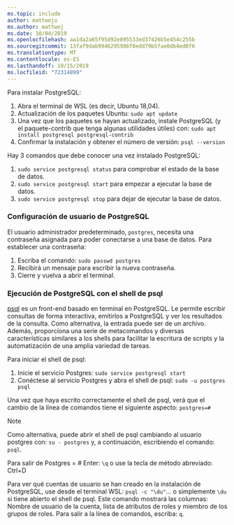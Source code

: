 ```yaml
---
ms.topic: include
author: mattwojo
ms.author: mattwoj
ms.date: 10/04/2019
ms.openlocfilehash: aa1da2a65f95d92e895533ed37426b5e454c255b
ms.sourcegitcommit: 13faf9dab9946295986f8edd79b5fae0db4ed0f6
ms.translationtype: MT
ms.contentlocale: es-ES
ms.lasthandoff: 10/15/2019
ms.locfileid: "72314899"
---
```

Para instalar PostgreSQL:

1. Abra el terminal de WSL (es decir, Ubuntu 18,04).
2. Actualización de los paquetes Ubuntu: `sudo apt update`
3. Una vez que los paquetes se hayan actualizado, instale PostgreSQL (y el paquete-contrib que tenga algunas utilidades útiles) con: `sudo apt install postgresql postgresql-contrib`
4. Confirmar la instalación y obtener el número de versión: `psql --version`

Hay 3 comandos que debe conocer una vez instalado PostgreSQL:

1. `sudo service postgresql status` para comprobar el estado de la base de datos.
2. `sudo service postgresql start` para empezar a ejecutar la base de datos.
3. `sudo service postgresql stop` para dejar de ejecutar la base de datos.

### <a name="postgresql-user-setup"></a>Configuración de usuario de PostgreSQL

El usuario administrador predeterminado, `postgres`, necesita una contraseña asignada para poder conectarse a una base de datos. Para establecer una contraseña:

1. Escriba el comando: `sudo passwd postgres`
2. Recibirá un mensaje para escribir la nueva contraseña.
3. Cierre y vuelva a abrir el terminal.

### <a name="run-postgresql-with-psql-shell"></a>Ejecución de PostgreSQL con el shell de psql

[psql](https://www.postgresql.org/docs/10/app-psql.html) es un front-end basado en terminal en PostgreSQL. Le permite escribir consultas de forma interactiva, emitirlos a PostgreSQL y ver los resultados de la consulta. Como alternativa, la entrada puede ser de un archivo. Además, proporciona una serie de metacomandos y diversas características similares a los shells para facilitar la escritura de scripts y la automatización de una amplia variedad de tareas.

Para iniciar el shell de psql:

1. Inicie el servicio Postgres: `sudo service postgresql start`
2. Conéctese al servicio Postgres y abra el shell de psql: `sudo -u postgres psql`

Una vez que haya escrito correctamente el shell de psql, verá que el cambio de la línea de comandos tiene el siguiente aspecto: `postgres=#`

> [!NOTE]
> Como alternativa, puede abrir el shell de psql cambiando al usuario postgres con: `su - postgres` y, a continuación, escribiendo el comando: `psql`.

Para salir de Postgres = # Enter: `\q` o use la tecla de método abreviado: Ctrl+D

Para ver qué cuentas de usuario se han creado en la instalación de PostgreSQL, use desde el terminal WSL: `psql -c "\du"`... o simplemente `\du` si tiene abierto el shell de psql. Este comando mostrará las columnas: Nombre de usuario de la cuenta, lista de atributos de roles y miembro de los grupos de roles. Para salir a la línea de comandos, escriba: `q`.
